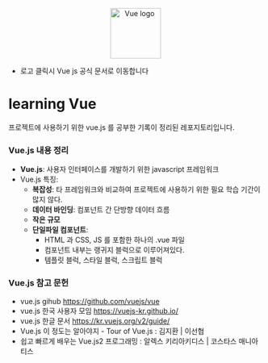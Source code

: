 <p align="center"><a href="https://vuejs.org" target="_blank"><img width="100" src="https://vuejs.org/images/logo.png" alt="Vue logo"></a></p>

* 로고 클릭시 Vue js 공식 문서로 이동합니다

# learning Vue

프로젝트에 사용하기 위한 vue.js 를 공부한 기록이 정리된 레포지토리입니다.

### Vue.js 내용 정리

* **Vue.js**: 사용자 인터페이스를 개발하기 위한 javascript 프레임워크
* Vue.js 특징:
  * **복잡성**: 타 프레임워크와 비교하여 프로젝트에 사용하기 위한 필요 학습 기간이 많지 않다.
  * **데이터 바인딩**: 컴포넌트 간 단방향 데이터 흐름
  * **작은 규모**
  * **단일파일 컴포넌트**:
    * HTML 과 CSS, JS 를 포함한 하나의 .vue 파일
    * 컴포넌트 내부는 랭귀지 블럭으로 이루어져있다.
    * 템플릿 블럭, 스타일 블럭, 스크립트 블럭

### Vue.js 참고 문헌

* vue.js gihub <https://github.com/vuejs/vue>
* vue.js 한국 사용자 모임 <https://vuejs-kr.github.io/>
* vue.js 한글 문서 <https://kr.vuejs.org/v2/guide/>
* Vue.js 이 정도는 알아야지 - Tour of Vue.js : 김지환 | 이선협
* 쉽고 빠르게 배우는 Vue.js2 프로그래밍 : 알렉스 키리아키디스 | 코스타스 매니아티스
